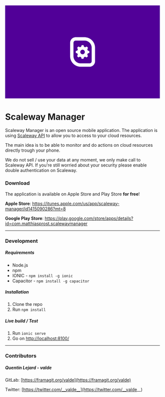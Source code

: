 <p align="center">
  <img src="https://github.com/F4OST/Scaleway-Manager/blob/master/resources/android/splash/drawable-land-hdpi-screen.png?raw=true" alt="logo"/>
</p>

# Scaleway Manager

Scaleway Manager is an open source mobile application. The application is using [Scaleway API](https://developers.scaleway.com/en/) to allow you to access to your cloud resources.

The main idea is to be able to monitor and do actions on cloud resources directly trough your phone.

We do not sell / use your data at any moment, we only make call to Scaleway API. If you're still worried about your security please enable double authentication on Scaleway.


### Download

The application is available on Apple Store and Play Store **for free**!

**Apple Store**: https://itunes.apple.com/us/app/scaleway-manager/id1415090286?mt=8

**Google Play Store**: https://play.google.com/store/apps/details?id=com.matthiasprost.scalewaymanager

---

### Development

##### Requirements

- Node.js
- npm
- IONIC - `npm install -g ionic`
- Capacitor - `npm install -g capacitor`

##### Installation

1. Clone the repo
2. Run `npm install`

##### Live build / Test

1. Run `ionic serve`
2. Go on [http://localhost:8100/](http://localhost:8100/)

---

### Contributors

##### Quentin Lejard - valde

 GitLab: [https://framagit.org/valde](https://framagit.org/valde)
 
 Twitter: [https://twitter.com/__valde__](https://twitter.com/__valde__)
